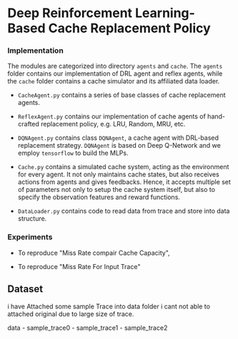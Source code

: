 # Deep Reinforcement Learning-Based Cache Replacement Policy


### Implementation

The modules are categorized into directory `agents` and `cache`. The `agents` folder contains our implementation of DRL agent and reflex agents, while the `cache` folder contains a cache simulator and its affiliated data loader.

* `CacheAgent.py` contains a series of base classes of cache replacement agents.

* `ReflexAgent.py` contains our implementation of cache agents of hand-crafted replacement policy, e.g. LRU, Random, MRU, etc.

* `DQNAgent.py` contains class `DQNAgent`, a cache agent with DRL-based replacement strategy. `DQNAgent` is based on Deep Q-Network and we employ `tensorflow` to build the MLPs.

* `Cache.py` contains a simulated cache system, acting as the environment for every agent. It not only maintains cache states, but also receives actions from agents and gives feedbacks. Hence, it accepts multiple set of parameters not only to setup the cache system itself, but also to specify the observation features and reward functions.

* `DataLoader.py` contains code to read data from trace and store into data structure.


### Experiments


* To reproduce "Miss Rate compair Cache Capacity", 

* To reproduce "Miss Rate For Input Trace"

## Dataset

i have Attached some sample Trace into data folder i cant not able to attached original due to large size of trace.

data - sample_trace0
     - sample_trace1
     - sample_trace2   